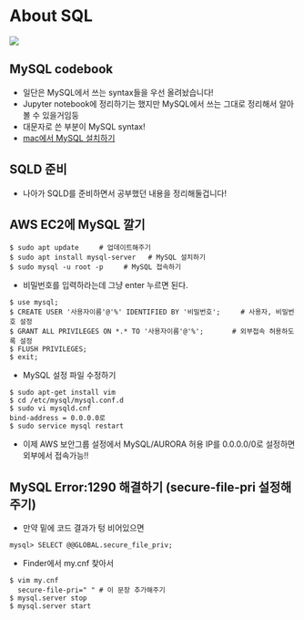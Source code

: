 # About SQL

![](https://devclass.com/wp-content/uploads/2018/06/The-Agile-and-the-Continuous-Database-Drift%E2%80%A6Neat-film-title-but-somethingtoavoid-copy.jpg)

## MySQL codebook
- 일단은 MySQL에서 쓰는 syntax들을 우선 올려놨습니다!
- Jupyter notebook에 정리하기는 했지만 MySQL에서 쓰는 그대로 정리해서 알아볼 수 있을거임둥
- 대문자로 쓴 부분이 MySQL syntax!
- [mac에서 MySQL 설치하기](https://whitepaek.tistory.com/16)

## SQLD 준비
- 나아가 SQLD를 준비하면서 공부했던 내용을 정리해둘겁니다!

## AWS EC2에 MySQL 깔기
``` 
$ sudo apt update     # 업데이트해주기
$ sudo apt install mysql-server   # MySQL 설치하기
$ sudo mysql -u root -p     # MySQL 접속하기
```
- 비밀번호를 입력하라는데 그냥 enter 누르면 된다.
```
$ use mysql;
$ CREATE USER '사용자이름'@'%' IDENTIFIED BY '비밀번호';     # 사용자, 비밀번호 설정
$ GRANT ALL PRIVILEGES ON *.* TO '사용자이름'@'%';       # 외부접속 허용하도록 설정
$ FLUSH PRIVILEGES;
$ exit;
```
 - MySQL 설정 파일 수정하기
```
$ sudo apt-get install vim
$ cd /etc/mysql/mysql.conf.d
$ sudo vi mysqld.cnf
bind-address = 0.0.0.0로 
$ sudo service mysql restart
```
- 이제 AWS 보안그룹 설정에서 MySQL/AURORA 허용 IP를 0.0.0.0/0로 설정하면 외부에서 접속가능!!

## MySQL Error:1290 해결하기 (secure-file-pri 설정해주기)
- 만약 밑에 코드 결과가 텅 비어있으면
```
mysql> SELECT @@GLOBAL.secure_file_priv;
```
- Finder에서 my.cnf 찾아서
```
$ vim my.cnf
  secure-file-pri=" " # 이 문장 추가해주기
$ mysql.server stop
$ mysql.server start
```
